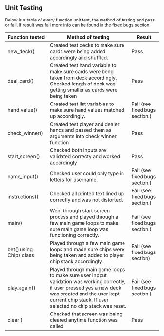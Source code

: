 ## Unit Testing

 Below is a table of every function unit test, the method of testing and pass or fail.
 If result was fail more info can be found in the fixed bugs section.

 |Function tested | Method of testing  | Result  |   
|---|---|---|
| new_deck()   | Created test decks to make sure cards were being added accordingly and shuffled.  | Pass  |   
| deal_card()  | Created test hand variable to make sure cards were beng taken from deck accordingly. Checked length of deck was getting smaller as cards were being taken  | Pass  |   
| hand_value()  | Created test list variables to make sure hand values matched up accordingly.  | Fail (see fixed bugs section.)  | 
|check_winner()| Created test player and dealer hands and passed them as arguments into check winner function | Pass |
| start_screen() | Checked both inputs are validated correcty and worked accordingly | Pass |
| name_input() | Checked user could only type in letters for username. | Fail (see fixed bugs section.) |
| instructions() | Checked all printed text lined up correctly and was not distorted. | Fail (see fixed bugs section.) |
| main() | Went through start screen process and played through a few main game loops to make sure main game loop was functioning correctly. | Fail (see fixed bugs section.) |
| bet() using Chips class | Played through a few main game loops and made sure chips were being taken and added to player chip stack accordingly. | Fail (see fixed bugs section) |
| play_again() | Played through main game loops to make sure user  inpput validation was working correctly, if user pressed yes a new deck was created and the user kept current chip stack. If user selected no chip stack was reset. | Fail (see fixed bugs section.) |
| clear() | Checked that screen was being cleared anytime function was called | Pass |

